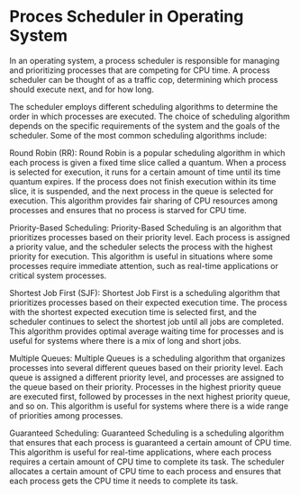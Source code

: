 # Proces Scheduler in Operating System

In an operating system, a process scheduler is responsible for managing and prioritizing processes that are competing for CPU time. A process scheduler can be thought of as a traffic cop, determining which process should execute next, and for how long.

The scheduler employs different scheduling algorithms to determine the order in which processes are executed. The choice of scheduling algorithm depends on the specific requirements of the system and the goals of the scheduler. Some of the most common scheduling algorithms include:

    
Round Robin (RR):
Round Robin is a popular scheduling algorithm in which each process is given a fixed time slice called a quantum. When a process is selected for execution, it runs for a certain amount of time until its time quantum expires. If the process does not finish execution within its time slice, it is suspended, and the next process in the queue is selected for execution. This algorithm provides fair sharing of CPU resources among processes and ensures that no process is starved for CPU time.

Priority-Based Scheduling:
Priority-Based Scheduling is an algorithm that prioritizes processes based on their priority level. Each process is assigned a priority value, and the scheduler selects the process with the highest priority for execution. This algorithm is useful in situations where some processes require immediate attention, such as real-time applications or critical system processes.

Shortest Job First (SJF):
Shortest Job First is a scheduling algorithm that prioritizes processes based on their expected execution time. The process with the shortest expected execution time is selected first, and the scheduler continues to select the shortest job until all jobs are completed. This algorithm provides optimal average waiting time for processes and is useful for systems where there is a mix of long and short jobs.

Multiple Queues:
Multiple Queues is a scheduling algorithm that organizes processes into several different queues based on their priority level. Each queue is assigned a different priority level, and processes are assigned to the queue based on their priority. Processes in the highest priority queue are executed first, followed by processes in the next highest priority queue, and so on. This algorithm is useful for systems where there is a wide range of priorities among processes.

Guaranteed Scheduling:
Guaranteed Scheduling is a scheduling algorithm that ensures that each process is guaranteed a certain amount of CPU time. This algorithm is useful for real-time applications, where each process requires a certain amount of CPU time to complete its task. The scheduler allocates a certain amount of CPU time to each process and ensures that each process gets the CPU time it needs to complete its task.
